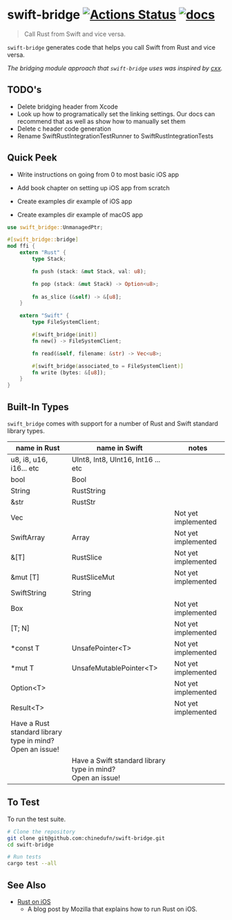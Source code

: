 # swift-bridge [![Actions Status](https://github.com/chinedufn/swift-bridge/workflows/test/badge.svg)](https://github.com/chinedufn/swift-bridge/actions) [![docs](https://docs.rs/swift-bridge/badge.svg)](https://docs.rs/swift-bridge)

> Call Rust from Swift and vice versa. 

`swift-bridge` generates code that helps you call Swift from Rust and vice versa.

_The bridging module approach that `swift-bridge` uses was inspired by [cxx](https://github.com/dtolnay/cxx)._

## TODO's

- Delete bridging header from Xcode
- Look up how to programatically set the linking settings.
  Our docs can recommend that as well as show how to manually set them
- Delete c header code generation
- Rename SwiftRustIntegrationTestRunner to SwiftRustIntegrationTests

## Quick Peek

- Write instructions on going from 0 to most basic iOS app

- Add book chapter on setting up iOS app from scratch

- Create examples dir example of iOS app
- Create examples dir example of macOS app

```rust
use swift_bridge::UnmanagedPtr;

#[swift_bridge::bridge]
mod ffi {
    extern "Rust" {
        type Stack;

        fn push (stack: &mut Stack, val: u8);

        fn pop (stack: &mut Stack) -> Option<u8>;
      
        fn as_slice (&self) -> &[u8];
    }

    extern "Swift" {
        type FileSystemClient;

        #[swift_bridge(init)]
        fn new() -> FileSystemClient;

        fn read(&self, filename: &str) -> Vec<u8>;

        #[swift_bridge(associated_to = FileSystemClient)]
        fn write (bytes: &[u8]);
    }
}
```

## Built-In Types

`swift_bridge` comes with support for a number of Rust and Swift standard library types.

| name in Rust                                                    | name in Swift                                                    | notes               |
| ---                                                             | ---                                                              | ---                 |
| u8, i8, u16, i16... etc                                         | UInt8, Int8, UInt16, Int16 ... etc                               |                     |
| bool                                                            | Bool                                                             |                     |
| String                                                          | RustString                                                       |                     |
| &str                                                            | RustStr                                                          |                     |
| Vec<T>                                                          |                                                                  | Not yet implemented |
| SwiftArray                                                      | Array<T>                                                         | Not yet implemented |
| &[T]                                                            | RustSlice<T>                                                     | Not yet implemented |
| &mut [T]                                                        | RustSliceMut<T>                                                  | Not yet implemented |
| SwiftString                                                     | String                                                           |                     |
| Box<T>                                                          |                                                                  | Not yet implemented |
| [T; N]                                                          |                                                                  | Not yet implemented |
| *const T                                                        | UnsafePointer\<T>                                                 | Not yet implemented |
| *mut T                                                          | UnsafeMutablePointer\<T>                                          | Not yet implemented |
| Option\<T>                                                       |                                                                  | Not yet implemented |
| Result\<T>                                                       |                                                                  | Not yet implemented |
| Have a Rust standard library type in mind?<br /> Open an issue! |                                                                  |                     |
|                                                                 | Have a Swift standard library type in mind?<br /> Open an issue! |                     |

## To Test

To run the test suite.

```sh
# Clone the repository
git clone git@github.com:chinedufn/swift-bridge.git
cd swift-bridge

# Run tests
cargo test --all
```

## See Also

- [Rust on iOS](https://mozilla.github.io/firefox-browser-architecture/experiments/2017-09-06-rust-on-ios.html)
  - A blog post by Mozilla that explains how to run Rust on iOS.
